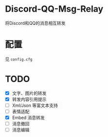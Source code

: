 # Discord-QQ-Msg-Relay
将Discord和QQ的消息相互转发
# 配置
见 `config.cfg`
# TODO
- [x] 文字、图片的转发
- [x] 转发内容引用提示
- [ ] Xml/Json 等富文本支持
- [ ] 表情适配
- [x] Embed 消息转发
- [ ] 消息撤回
- [ ] 消息编辑